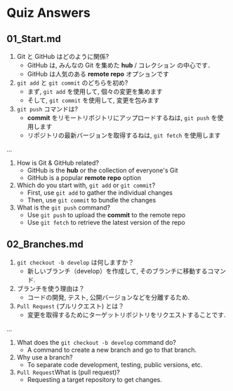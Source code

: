 # Quiz Answers

## 01_Start.md
1. Git と GitHub はどのように関係?  
    * GitHub は, みんなの Git を集めた __hub__ / コレクション の中心です．
    * GitHub は人気のある __remote repo__ オプションです
1. `git add` と `git commit` のどちらを初め?
    * まず, `git add` を使用して, 個々の変更を集めます
    * そして, `git commit` を使用して, 変更を包みます
1. `git push` コマンドは?
    * __commit__ をリモートリポジトリにアップロードするねは, `git push` を使用します
    * リポジトリの最新バージョンを取得するねは, `git fetch` を使用します

...

1. How is Git & GitHub related?
    * GitHub is the __hub__ or the collection of everyone's Git
    * GitHub is a popular __remote repo__ option
1. Which do you start with, `git add` or `git commit`?
    * First, use `git add` to gather the individual changes
    * Then, use `git commit` to bundle the changes
1. What is the `git push` command?
    * Use `git push` to upload the __commit__ to the remote repo
    * Use `git fetch` to retrieve the latest version of the repo

## 02_Branches.md
1. `git checkout -b develop` は何しますか？
    * 新しいブランチ（develop）を作成して, そのブランチに移動するコマンド.
1. ブランチを使う理由は？
    * コードの開発, テスト, 公開バージョンなどを分離するため.
1. `Pull Request` (プルリクエスト) とは？
    * 変更を取得するためにターゲットリポジトリをリクエストすることです.

...

1. What does the `git checkout -b develop` command do?
    * A command to create a new branch and go to that branch.
1. Why use a branch?
    * To separate code development, testing, public versions, etc.
1. `Pull Request`What is (pull request)?
    * Requesting a target repository to get changes.
